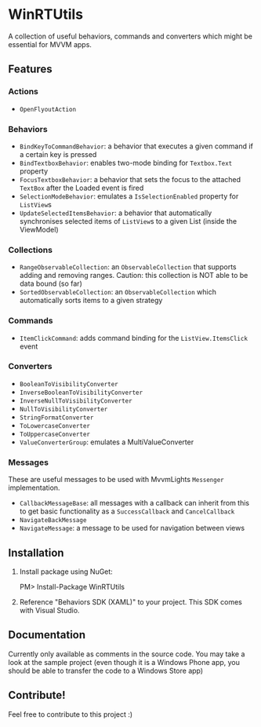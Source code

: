 # WinRTUtils

A collection of useful behaviors, commands and converters which might be essential for MVVM apps.

## Features

### Actions

* `OpenFlyoutAction`

### Behaviors

* `BindKeyToCommandBehavior`: a behavior that executes a given command if a certain key is pressed
* `BindTextboxBehavior`: enables two-mode binding for `Textbox.Text` property
* `FocusTextboxBehavior`: a behavior that sets the focus to the attached `TextBox` after the Loaded event is fired
* `SelectionModeBehavior`: emulates a `IsSelectionEnabled` property for `ListView`s
* `UpdateSelectedItemsBehavior`: a behavior that automatically synchronises selected items of `ListView`s to a given List (inside the ViewModel)

### Collections

* `RangeObservableCollection`: an `ObservableCollection` that supports adding and removing ranges. Caution: this collection is NOT able to be data bound (so far)
* `SortedObservableCollection`: an `ObservableCollection` which automatically sorts items to a given strategy

### Commands

* `ItemClickCommand`: adds command binding for the `ListView.ItemsClick` event

### Converters

* `BooleanToVisibilityConverter`
* `InverseBooleanToVisibilityConverter`
* `InverseNullToVisibilityConverter`
* `NullToVisibilityConverter`
* `StringFormatConverter`
* `ToLowercaseConverter`
* `ToUppercaseConverter`
* `ValueConverterGroup`: emulates a MultiValueConverter

### Messages

These are useful messages to be used with MvvmLights `Messenger` implementation.

* `CallbackMessageBase`: all messages with a callback can inherit from this to get basic functionality as a `SuccessCallback` and `CancelCallback`
* `NavigateBackMessage`
* `NavigateMessage`: a message to be used for navigation between views

## Installation

1. Install package using NuGet:

	PM> Install-Package WinRTUtils
	
2. Reference "Behaviors SDK (XAML)" to your project. This SDK comes with Visual Studio.

## Documentation

Currently only available as comments in the source code. You may take a look at the sample project (even though it is a Windows Phone app, you should be able to transfer the code to a Windows Store app)

## Contribute!

Feel free to contribute to this project :)